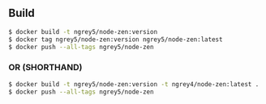 ## Build

```bash
$ docker build -t ngrey5/node-zen:version
$ docker tag ngrey5/node-zen:version ngrey5/node-zen:latest
$ docker push --all-tags ngrey5/node-zen
```

### OR (SHORTHAND)

```bash
$ docker build -t ngrey5/node-zen:version -t ngrey4/node-zen:latest .
$ docker push --all-tags ngrey5/node-zen
```
